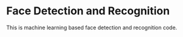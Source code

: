 # Face Detection and Recognition
This is machine learning based face detection and recognition code.
